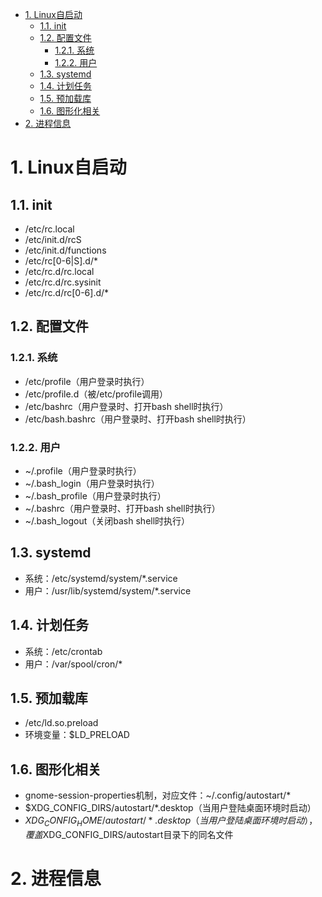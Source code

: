 - [1. Linux自启动](#1-linux自启动)
  - [1.1. init](#11-init)
  - [1.2. 配置文件](#12-配置文件)
    - [1.2.1. 系统](#121-系统)
    - [1.2.2. 用户](#122-用户)
  - [1.3. systemd](#13-systemd)
  - [1.4. 计划任务](#14-计划任务)
  - [1.5. 预加载库](#15-预加载库)
  - [1.6. 图形化相关](#16-图形化相关)
- [2. 进程信息](#2-进程信息)

# 1. Linux自启动
## 1.1. init
* /etc/rc.local
* /etc/init.d/rcS
* /etc/init.d/functions
* /etc/rc[0-6|S].d/*
* /etc/rc.d/rc.local
* /etc/rc.d/rc.sysinit
* /etc/rc.d/rc[0-6].d/*

## 1.2. 配置文件
### 1.2.1. 系统
* /etc/profile（用户登录时执行）
* /etc/profile.d（被/etc/profile调用）
* /etc/bashrc（用户登录时、打开bash shell时执行）
* /etc/bash.bashrc（用户登录时、打开bash shell时执行）

### 1.2.2. 用户
* ~/.profile（用户登录时执行）
* ~/.bash_login（用户登录时执行）
* ~/.bash_profile（用户登录时执行）
* ~/.bashrc（用户登录时、打开bash shell时执行）
* ~/.bash_logout（关闭bash shell时执行）

## 1.3. systemd
* 系统：/etc/systemd/system/*.service
* 用户：/usr/lib/systemd/system/*.service

## 1.4. 计划任务
* 系统：/etc/crontab
* 用户：/var/spool/cron/*

## 1.5. 预加载库
* /etc/ld.so.preload
* 环境变量：$LD_PRELOAD

## 1.6. 图形化相关
* gnome-session-properties机制，对应文件：~/.config/autostart/*
* $XDG_CONFIG_DIRS/autostart/*.desktop（当用户登陆桌面环境时启动）
* $XDG_CONFIG_HOME/autostart/*.desktop（当用户登陆桌面环境时启动），覆盖$XDG_CONFIG_DIRS/autostart目录下的同名文件

# 2. 进程信息
